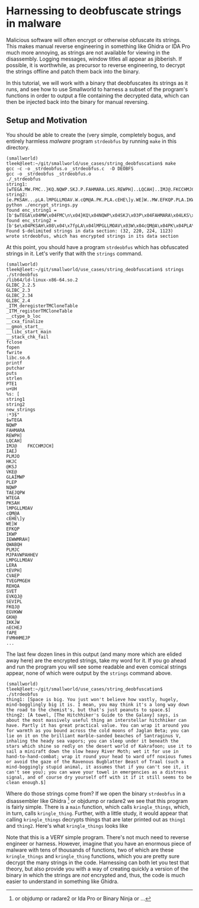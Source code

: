 # Harnessing to deobfuscate strings in malware

Malicious software will often encrypt or otherwise obfuscate its
strings. This makes manual reverse engineering in something like
Ghidra or IDA Pro much more annoying, as strings are not available for
viewing in the disassembly. Logging messages, window titles all appear
as jibberish. If possible, it is worthwhile, as precursor to reverse
engineering, to decrypt the strings offline and patch them back into
the binary.

In this tutorial, we will work with a binary that deobfuscates its
strings as it runs, and see how to use Smallworld to harness a subset
of the program's functions in order to output a file containing the
decrypted data, which can then be injected back into the binary for
manual reversing.

## Setup and Motivation

You should be able to create the (very simple, completely bogus, and
entirely harmless *malware* program `strdeobfus` by running `make` in
this directory.  

```
(smallworld) tleek@leet:~/git/smallworld/use_cases/string_deobfuscation$ make
gcc -c -o _strdeobfus.o _strdeobfus.c  -D DEOBFS
gcc -o _strdeobfus _strdeobfus.o
./_strdeobfus
string1: [wTEGA.MW.FMC..}KQ.NQWP.SKJ.P.FAHMARA.LKS.REWPH]..LQCAH]..IMJ@.FKCCHMJCH].FMC.MP.MW..m.IAEJ..]KQ.IE].PLMJO.MP.W.E.HKJC.SE].@KSJ.PLA.VKE@.PK.PLA.GLAIMWP.W..FQP.PLEP.W.NQWP.TAEJQPW.PK.WTEGA.$]
string2: [e.PKSAH...pLA.lMPGLLMOAV.W.cQM@A.PK.PLA.cEHE\]y.WE]W..MW.EFKQP.PLA.IKWP.IEWWMRAH].QWABQH.PLMJC.EJ.MJPAVWPAHHEV.LMPGLLMOAV.GEJ.LERA..tEVPH].MP.LEW.CVAEP.TVEGPMGEH.REHQA..}KQ.GEJ.SVET.MP.EVKQJ@.]KQ.BKV.SEVIPL.EW.]KQ.FKQJ@.EGVKWW.PLA.GKH@.IKKJW.KB.nECHEJ.fAPE..]KQ.GEJ.HMA.KJ.MP.KJ.PLA.FVMHHMEJP.IEVFHA.WEJ@A@.FAEGLAW.KB.wEJPVECMJQW.r..MJLEHMJC.PLA.LAE@].WAE.RETKVW..]KQ.GEJ.WHAAT.QJ@AV.MP.FAJAEPL.PLA.WPEVW.SLMGL.WLMJA.WK.VA@H].KJ.PLA.@AWAVP.SKVH@.KB.oEOVEBKKJ..QWA.MP.PK.WEMH.E.IMJMVEBP.@KSJ.PLA.WHKS.LAER].vMRAV.iKPL..SAP.MP.BKV.QWA.MJ.LEJ@.PK.LEJ@.GKIFEP..SVET.MP.VKQJ@.]KQV.LAE@.PK.SEV@.KBB.JK\MKQW.BQIAW.KV.ERKM@.PLA.CE^A.KB.PLA.vERAJKQW.fQCFHEPPAV.fAEWP.KB.pVEEH..WQGL.E.IMJ@.FKCCMJCH].WPQTM@.EJMIEH..MP.EWWQIAW.PLEP.MB.]KQ.GEJ.P.WAA.MP..MP.GEJ.P.WAA.]KQ...]KQ.GEJ.SERA.]KQV.PKSAH.MJ.AIAVCAJGMAW.EW.E.@MWPVAWW.WMCJEH..EJ@.KB.GKQVWA.@V].]KQVWAHB.KBB.SMPL.MP.MB.MP.WPMHH.WAAIW.PK.FA.GHAEJ.AJKQCL.$]
python ./encrypt_strings.py 
found enc_string1 = [b'$wTEGA\x04MW\x04FMC\n\x04}KQ\x04NQWP\x04SKJ\x03P\x04FAHMARA\x04LKS\x04REWPH]\x08\x04LQCAH]\x08\x04IMJ@\tFKCCHMJCH]\x04FMC\x04MP\x04MW\n\x04m\x04IAEJ\x08\x04]KQ\x04IE]\x04PLMJO\x04MP\x03W\x04E\x04HKJC\x04SE]\x04@KSJ\x04PLA\x04VKE@\x04PK\x04PLA\x04GLAIMWP\x03W\x08\x04FQP\x04PLEP\x03W\x04NQWP\x04TAEJQPW\x04PK\x04WTEGA\n$']
found enc_string2 = [b'$e\x04PKSAH\x08\x04\x7fpLA\x04lMPGLLMOAV\x03W\x04cQM@A\x04PK\x04PLA\x04cEHE\\]y\x04WE]W\x08\x04MW\x04EFKQP\x04PLA\x04IKWP\x04IEWWMRAH]\x04QWABQH\x04PLMJC\x04EJ\x04MJPAVWPAHHEV\x04LMPGLLMOAV\x04GEJ\x04LERA\n\x04tEVPH]\x04MP\x04LEW\x04CVAEP\x04TVEGPMGEH\x04REHQA\n\x04}KQ\x04GEJ\x04SVET\x04MP\x04EVKQJ@\x04]KQ\x04BKV\x04SEVIPL\x04EW\x04]KQ\x04FKQJ@\x04EGVKWW\x04PLA\x04GKH@\x04IKKJW\x04KB\x04nECHEJ\x04fAPE\x1f\x04]KQ\x04GEJ\x04HMA\x04KJ\x04MP\x04KJ\x04PLA\x04FVMHHMEJP\x04IEVFHA\tWEJ@A@\x04FAEGLAW\x04KB\x04wEJPVECMJQW\x04r\x08\x04MJLEHMJC\x04PLA\x04LAE@]\x04WAE\x04RETKVW\x1f\x04]KQ\x04GEJ\x04WHAAT\x04QJ@AV\x04MP\x04FAJAEPL\x04PLA\x04WPEVW\x04SLMGL\x04WLMJA\x04WK\x04VA@H]\x04KJ\x04PLA\x04@AWAVP\x04SKVH@\x04KB\x04oEOVEBKKJ\x1f\x04QWA\x04MP\x04PK\x04WEMH\x04E\x04IMJMVEBP\x04@KSJ\x04PLA\x04WHKS\x04LAER]\x04vMRAV\x04iKPL\x1f\x04SAP\x04MP\x04BKV\x04QWA\x04MJ\x04LEJ@\tPK\tLEJ@\tGKIFEP\x1f\x04SVET\x04MP\x04VKQJ@\x04]KQV\x04LAE@\x04PK\x04SEV@\x04KBB\x04JK\\MKQW\x04BQIAW\x04KV\x04ERKM@\x04PLA\x04CE^A\x04KB\x04PLA\x04vERAJKQW\x04fQCFHEPPAV\x04fAEWP\x04KB\x04pVEEH\x04\x0cWQGL\x04E\x04IMJ@\tFKCCMJCH]\x04WPQTM@\x04EJMIEH\x08\x04MP\x04EWWQIAW\x04PLEP\x04MB\x04]KQ\x04GEJ\x03P\x04WAA\x04MP\x08\x04MP\x04GEJ\x03P\x04WAA\x04]KQ\r\x1f\x04]KQ\x04GEJ\x04SERA\x04]KQV\x04PKSAH\x04MJ\x04AIAVCAJGMAW\x04EW\x04E\x04@MWPVAWW\x04WMCJEH\x08\x04EJ@\x04KB\x04GKQVWA\x04@V]\x04]KQVWAHB\x04KBB\x04SMPL\x04MP\x04MB\x04MP\x04WPMHH\x04WAAIW\x04PK\x04FA\x04GHAEJ\x04AJKQCL\n$']
Found $-delimited strings in data section: (32, 220, 224, 1123)
wrote strdeobfus, which has encrypted strings in its data section
```

At this point, you should have a program `strdeobfus` which has obfuscated strings in it. 
Let's verify that with the `strings` command.

```
(smallworld) tleek@leet:~/git/smallworld/use_cases/string_deobfuscation$ strings ./strdeobfus
/lib64/ld-linux-x86-64.so.2 
GLIBC_2.2.5
GLIBC_2.3
GLIBC_2.34
GLIBC_2.4
_ITM_deregisterTMCloneTable
_ITM_registerTMCloneTable
__ctype_b_loc
__cxa_finalize
__gmon_start__
__libc_start_main
__stack_chk_fail
fclose
fopen 
fwrite
libc.so.6
printf
putchar
puts
strlen
PTE1
u+UH
%s: [
string1
string2
new_strings
:*3$"
$wTEGA      
NQWP
FAHMARA     
REWPH]      
LQCAH]      
IMJ@    FKCCHMJCH]
IAEJ
PLMJO       
HKJC        
@KSJ        
VKE@
GLAIMWP     
PLEP        
NQWP        
TAEJQPW     
WTEGA       
PKSAH
lMPGLLMOAV  
cQM@A
cEHE\]y
WE]W        
EFKQP       
IKWP        
IEWWMRAH]   
QWABQH      
PLMJC       
MJPAVWPAHHEV
LMPGLLMOAV  
LERA        
tEVPH]      
CVAEP       
TVEGPMGEH
REHQA   
SVET    
EVKQJ@  
SEVIPL  
FKQJ@  
EGVKWW 
GKH@   
IKKJW  
nECHEJ 
fAPE   
FVMHHMEJP   
...
```

The last few dozen lines in this output (and many more which are
elided away here) are the encrypted strings, take my word for it.  If
you go ahead and run the program you will see some readable and even
comical strings appear, none of which were output by the `strings`
command above.

```
(smallworld) tleek@leet:~/git/smallworld/use_cases/string_deobfuscation$ ./strdeobfus 
thing1: [Space is big. You just won't believe how vastly, hugely, mind-bogglingly big it is. I mean, you may think it's a long way down the road to the chemist's, but that's just peanuts to space.$]
thing2: [A towel, [The Hitchhiker's Guide to the Galaxy] says, is about the most massively useful thing an interstellar hitchhiker can have. Partly it has great practical value. You can wrap it around you for warmth as you bound across the cold moons of Jaglan Beta; you can lie on it on the brilliant marble-sanded beaches of Santraginus V, inhaling the heady sea vapors; you can sleep under it beneath the stars which shine so redly on the desert world of Kakrafoon; use it to sail a miniraft down the slow heavy River Moth; wet it for use in hand-to-hand-combat; wrap it round your head to ward off noxious fumes or avoid the gaze of the Ravenous Bugblatter Beast of Traal (such a mind-boggingly stupid animal, it assumes that if you can't see it, it can't see you); you can wave your towel in emergencies as a distress signal, and of course dry yourself off with it if it still seems to be clean enough.$]
```

Where do those strings come from? If we open the binary `strdeobfus`
in a disassembler like Ghidra [^1] or objdump or radare2 we see that this
program is fairly simple.  There is a `main` function, which calls
`kringle_things`, which, in turn, calls `kringle_thing`.  Further,
with a little study, it would appear that calling `kringle_things`
decrypts things that are later printed out as `thing1` and `thing2`.
Here's what `kringle_things` looks like 

Note that this is a VERY simple program. There's not much need to
reverse engineer or harness. However, imagine that you have an
enormous piece of malware with tens of thousands of functions, two of
which are these `kringle_things` and `kringle_thing` functions, which
you are pretty sure decrypt the many strings in the code. Harnessing
can both let you test that theory, but also provide you with a way of
creating quickly a version of the binary in which the strings are
*not* encrypted and, thus, the code is much easier to understand in
something like Ghidra.



[^1]: or objdump or radare2 or Ida Pro or Binary Ninja or ...

